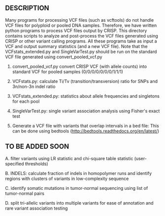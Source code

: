 

## DESCRIPTION 

Many programs for processing VCF files (such as vcftools) do not handle VCF files for polyploid or pooled DNA samples. Therefore, we have written python programs to process 
VCF files output by CRISP. This directory contains scripts to analyze and post-process the VCF files generated using CRISP or other variant calling programs. 
All these programs take as input a VCF and output summary statistics (and a new VCF file). Note that the VCFstats\_extended.py and SingleVarTest.py should be run on the standard VCF file generated using convert\_pooled\_vcf.py

1. convert_pooled_vcf.py convert CRISP VCF (with allele counts) into standard VCF for pooled samples (0/0/0/0/0/0/0/1/1/1) 

2. VCFstats.py: calculate Ti/Tv (transition/transversion) ratio for SNPs and 3n/non-3n indel ratio 

3. VCFstats\_extended.py: statistics about allele frequencies and singletons for each pool 

4. SingleVarTest.py: single variant association analysis using Fisher's exact test 

5. Generate a VCF file with variants that overlap intervals in a bed file: This can be done using bedtools (http://bedtools.readthedocs.org/en/latest/)


## TO BE ADDED SOON

A. filter variants using LR statistic and chi-square table statistic (user-specified thresholds)

B. INDELS: calculate fraction of indels in homopolymer runs and identify regions with clusters of variants in low-complexity sequence 

C. identify somatic mutations in tumor-normal sequencing using list of tumor-normal pairs 

D. split tri-allelic variants into multiple variants for ease of annotation and rare variant association testing

